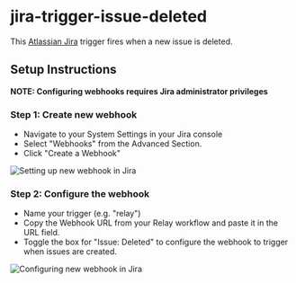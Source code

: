 # jira-trigger-issue-deleted

This [Atlassian Jira](https://www.atlassian.com/software/jira) trigger fires when a new issue is deleted. 

## Setup Instructions 

**NOTE: Configuring webhooks requires Jira administrator privileges**

### Step 1: Create new webhook
- Navigate to your System Settings in your Jira console 
- Select "Webhooks" from the Advanced Section. 
- Click "Create a Webhook" 

![Setting up new webhook in Jira](../../media/jira-webhook.gif)

### Step 2: Configure the webhook 
- Name your trigger (e.g. "relay")
- Copy the Webhook URL from your Relay workflow and paste it in the URL field.
- Toggle the box for "Issue: Deleted" to configure the webhook to trigger when issues are created.

![Configuring new webhook in Jira](../../media/configure-trigger.gif)
